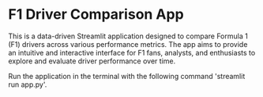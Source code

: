 # F1 Driver Comparison App

This is a data-driven Streamlit application designed to compare Formula 1 (F1) drivers across various performance metrics. The app aims to provide an intuitive and interactive interface for F1 fans, analysts, and enthusiasts to explore and evaluate driver performance over time.

Run the application in the terminal with the following command 'streamlit run app.py'.
